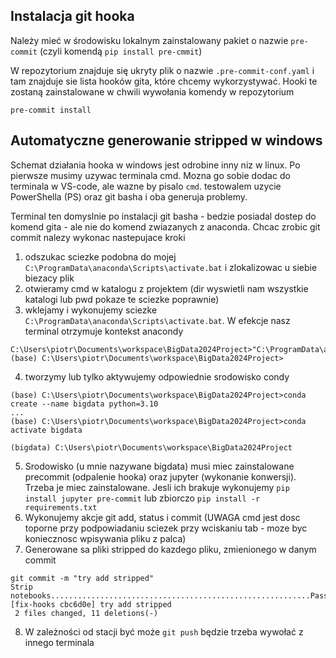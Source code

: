 ## Instalacja git hooka

Należy mieć w środowisku lokalnym zainstalowany pakiet o nazwie `pre-commit` (czyli komendą `pip install pre-cmmit`)

W repozytorium znajduje się ukryty plik o nazwie `.pre-commit-conf.yaml` i tam znajduje sie lista hooków gita, które chcemy wykorzystywać. Hooki te zostaną zainstalowane w chwili wywołania komendy w repozytorium

```
pre-commit install
```

## Automatyczne generowanie stripped w windows

Schemat działania hooka w windows jest odrobine inny niz w linux. Po pierwsze musimy uzywac terminala cmd. Mozna go sobie dodac do terminala w VS-code, ale wazne by pisalo `cmd`. testowalem uzycie PowerShella (PS) oraz git basha i oba generuja problemy.

Terminal ten domyslnie po instalacji git basha - bedzie posiadal dostep do komend gita - ale nie do komend zwiazanych z anaconda. Chcac zrobic git commit nalezy wykonac nastepujace kroki

1. odszukac sciezke podobna do mojej `C:\ProgramData\anaconda\Scripts\activate.bat` i zlokalizowac u siebie biezacy plik
2. otwieramy cmd w katalogu z projektem (dir wyswietli nam wszystkie katalogi lub pwd pokaze te sciezke poprawnie)
3. wklejamy i wykonujemy sciezke `C:\ProgramData\anaconda\Scripts\activate.bat`. W efekcje nasz terminal otrzymuje kontekst anacondy 
```
C:\Users\piotr\Documents\workspace\BigData2024Project>"C:\ProgramData\anaconda3\Scripts\activate.bat"
(base) C:\Users\piotr\Documents\workspace\BigData2024Project>
```
4. tworzymy lub tylko aktywujemy odpowiednie srodowisko condy
```
(base) C:\Users\piotr\Documents\workspace\BigData2024Project>conda create --name bigdata python=3.10
...
(base) C:\Users\piotr\Documents\workspace\BigData2024Project>conda activate bigdata

(bigdata) C:\Users\piotr\Documents\workspace\BigData2024Project
```
5. Srodowisko (u mnie nazywane bigdata) musi miec zainstalowane precommit (odpalenie hooka) oraz jupyter (wykonanie konwersji). Trzeba je miec zainstalowane. Jesli ich brakuje wykonujemy
`pip install jupyter pre-commit`
lub zbiorczo
`pip install -r requirements.txt`
6. Wykonujemy akcje git add, status i commit (UWAGA cmd jest dosc toporne przy podpowiadaniu sciezek przy wciskaniu tab - moze byc koniecznosc wpisywania pliku z palca)
7. Generowane sa pliki stripped do kazdego pliku, zmienionego w danym commit
```
git commit -m "try add stripped"
Strip notebooks..........................................................Passed
[fix-hooks cbc6d0e] try add stripped
 2 files changed, 11 deletions(-)
```
8. W zależności od stacji być może `git push` będzie trzeba wywołać z innego terminala

